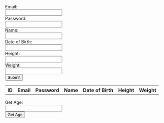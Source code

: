 


<form id="form">
    <label for = "email" class = "label-1">Email:</label><br>
    <input type = "text" id = "email" name = "email" class = "input-1"><br>
    <label for = "password" class = "label-1">Password:</label><br>
    <input type = "password" id = "password" name = "password" class = "input-1"><br>
    <label for = "name" class = "label-1">Name:</label><br>
    <input type = "text" id = "name" name = "name" class = "input-1"><br>
    <label for = "dob" class = "label-1">Date of Birth:</label><br>
    <input type = "text" id = "dob" name = "dob" class = "input-1"><br>
    <label for = "height" class = "label-1">Height:</label><br>
    <input type = "text" id = "height" name = "height" class = "input-1"><br>
    <label for = "weight" class = "label-1">Weight:</label><br>
    <input type = "text" id = "weight" name = "weight" class = "input-1"><br>
    <input type="button" value="Submit" onclick="submit()">
</form> 

<table id="table">
  <tr>
    <th>ID</th>
    <th>Email</th>
    <th>Password</th>
    <th>Name</th>
    <th>Date of Birth</th>
    <th>Height</th>
    <th>Weight</th>
  </tr>
</table>


<p id="id"></p>

<label for = "getA" class = "label-1">Get Age:</label><br>
<input type = "text" id = "getA" name = "getA" class = "input-1"><br>
<button onclick="getAge()">Get Age</button>

<script>

function submit() {
    const email = document.getElementById('email').value;
    const password = document.getElementById('password').value;
    const name = document.getElementById('name').value;
    const dob = document.getElementById('dob').value;
    const height = document.getElementById('height').value;
    const weight = document.getElementById('weight').value;
    fetch('http://everittcheng.tk/api/person/post', {
    method: 'POST',
    body: 'email=${email}&password=${password}&name=${name}&dob=${dob}&height=${height}&weight=${weight}',
  }).then(response => {
    if (response.ok) {
      show();
    }
  });


  
}

function show() {
  fetch('http://everittcheng.tk/api/person/').then(response => {
    if (response.ok) {
      response.json().then(people => {
        const table = document.getElementById('table');
        while (table.rows.length > 1) {
          table.deleteRow(-1);
        }

        for (const person of people) {
          const row = table.insertRow(-1);
          row.insertCell(-1).innerHTML = person.id;
          row.insertCell(-1).innerHTML = person.email;
          row.insertCell(-1).innerHTML = person.password;
          row.insertCell(-1).innerHTML = person.name;
          row.insertCell(-1).innerHTML = person.dob;
          row.insertCell(-1).innerHTML = person.height;
          row.insertCell(-1).innerHTML = person.weight;
        }
      });
    }
  });
}


show();


</script>

